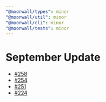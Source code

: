 ```yaml
---
"@moonwall/types": minor
"@moonwall/util": minor
"@moonwall/cli": minor
"@moonwall/tests": minor
---
```


# September Update

- [#258](https://github.com/Moonsong-Labs/moonwall/issues/258)
- [#254](https://github.com/Moonsong-Labs/moonwall/issues/254)
- [#251](https://github.com/Moonsong-Labs/moonwall/issues/251)
- [#224](https://github.com/Moonsong-Labs/moonwall/issues/224)